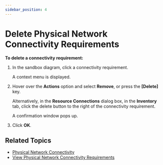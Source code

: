 ```yaml
---
sidebar_position: 4
---
```


# Delete Physical Network Connectivity Requirements

**To delete a connectivity requirement:**

1. In the sandbox diagram, click a connectivity requirement.
    
    A context menu is displayed.
    
2. Hover over the **Actions** option and select **Remove**, or press the **\[Delete\]** key.
    
    Alternatively, in the **Resource Connections** dialog box, in the **Inventory** tab, click the delete button to the right of the connectivity requirement.
    
    A confirmation window pops up.
    
3. Click **OK**.

## Related Topics

- [Physical Network Connectivity](https://help.quali.com/Online%20Help/0.0/Portal/Content/CSP/LAB-MNG/Rsc-Cnct/Phys-Ntwrk-Cntnr.htm)
- [View Physical Network Connectivity Requirements](https://help.quali.com/Online%20Help/0.0/Portal/Content/CSP/LAB-MNG/Rsc-Cnct/Phys-Ntwrk-View.htm)